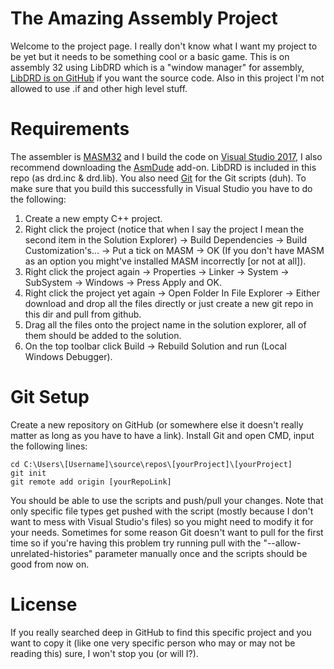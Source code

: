 # The Amazing Assembly Project
Welcome to the project page.
I really don't know what I want my project to be yet but it needs to be something cool or a basic game.
This is on assembly 32 using LibDRD which is a "window manager" for assembly, [LibDRD is on GitHub](https://github.com/shooshx/libDRD) if you want the source code.
Also in this project I'm not allowed to use .if and other high level stuff.

# Requirements
The assembler is [MASM32](http://www.masm32.com/download.htm) and I build the code on [Visual Studio 2017](https://www.visualstudio.com/), I also recommend downloading the [AsmDude](https://marketplace.visualstudio.com/items?itemName=Henk-JanLebbink.AsmDude) add-on.
LibDRD is included in this repo (as drd.inc & drd.lib).
You also need [Git](https://git-scm.com/) for the Git scripts (duh).
To make sure that you build this successfully in Visual Studio you have to do the following:
1. Create a new empty C++ project.
2. Right click the project (notice that when I say the project I mean the second item in the Solution Explorer) -> Build Dependencies -> Build Customization's... -> Put a tick on MASM -> OK (If you don't have MASM as an option you might've installed MASM incorrectly [or not at all]).
3. Right click the project again -> Properties -> Linker -> System -> SubSystem -> Windows -> Press Apply and OK.
4. Right click the project yet again -> Open Folder In File Explorer -> Either download and drop all the files directly or just create a new git repo in this dir and pull from github.
5. Drag all the files onto the project name in the solution explorer, all of them should be added to the solution.
6. On the top toolbar click Build -> Rebuild Solution and run (Local Windows Debugger).

# Git Setup
Create a new repository on GitHub (or somewhere else it doesn't really matter as long as you have to have a link). Install Git and open CMD, input the following lines:
```git
cd C:\Users\[Username]\source\repos\[yourProject]\[yourProject]
git init
git remote add origin [yourRepoLink]
```
You should be able to use the scripts and push/pull your changes. Note that only specific file types get pushed with the script (mostly because I don't want to mess with Visual Studio's files) so you might need to modify it for your needs. Sometimes for some reason Git doesn't want to pull for the first time so if you're having this problem try running pull with the "--allow-unrelated-histories" parameter manually once and the scripts should be good from now on.

# License
If you really searched deep in GitHub to find this specific project and you want to copy it (like one very specific person who may or may not be reading this) sure, I won't stop you (or will I?).
